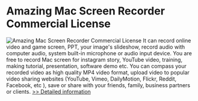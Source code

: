 # Amazing Mac Screen Recorder Commercial License
![Amazing Mac Screen Recorder Commercial License](https://mycommerce.akamaized.net/api/pimages/P300892136/BIG/300892136.PNG)
It can record online video and game screen, PPT, your image's slideshow, record audio with computer audio, system built-in microphone or audio input device. You are free to record Mac screen for instagram story, YouTube video, training, making tutorial, presentation, software demo etc. You can compass your recorded video as high quality MP4 video format, upload video to popular video sharing websites (YouTube, Vimeo, DailyMotion, Flickr, Reddit, Facebook, etc ), save or share with your friends, family, business partners or clients.
[>> Detailed information](https://secure.shareit.com/shareit/product.html?productid=300892136&affiliateid=200057808)